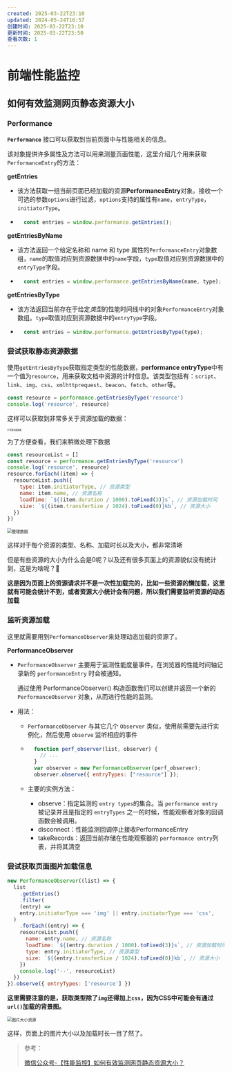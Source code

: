 ```yaml
---
created: 2025-03-22T23:10
updated: 2024-05-24T16:57
创建时间: 2025-03-22T23:10
更新时间: 2025-03-22T23:50
查看次数: 1
---
```

# 前端性能监控

## 如何有效监测网页静态资源大小

### Performance

**`Performance`** 接口可以获取到当前页面中与性能相关的信息。

该对象提供许多属性及方法可以用来测量页面性能，这里介绍几个用来获取`PerformanceEntry`的方法：

**getEntries**

- 该方法获取一组当前页面已经加载的资源**PerformanceEntry**对象。接收一个可选的参数`options`进行过滤，`options`支持的属性有`name`，`entryType`，`initiatorType`。

- ```js
	const entries = window.performance.getEntries();
	```



**getEntriesByName**

- 该方法返回一个给定名称和 name 和 type 属性的`PerformanceEntry`对象数组，`name`的取值对应到资源数据中的`name`字段，`type`取值对应到资源数据中的`entryType`字段。

- ```js
	const entries = window.performance.getEntriesByName(name, type);
	```



**getEntriesByType**

- 该方法返回当前存在于给定*类型*的性能时间线中的对象`PerformanceEntry`对象数组。`type`取值对应到资源数据中的`entryType`字段。

- ```js
	const entries = window.performance.getEntriesByType(type);
	```



### 尝试获取静态资源数据

使用`getEntriesByType`获取指定类型的性能数据，**performance entryType**中有一个值为`resource`，用来获取文档中资源的计时信息。该类型包括有：`script`、`link`、`img`、`css`、`xmlhttprequest`、`beacon`、`fetch`、`other`等。

```js
const resource = performance.getEntriesByType('resource')
console.log('resource', resource)
```

这样可以获取到非常多关于资源加载的数据：

<img src="http://images.xiaohai-hx.cn/复习笔记/面试题/资源加载数据.webp" alt="资源加载数据" style="zoom: 33%;" />

为了方便查看，我们来稍微处理下数据

```js
const resourceList = []
const resource = performance.getEntriesByType('resource')
console.log('resource', resource)
resource.forEach((item) => {
  resourceList.push({
    type: item.initiatorType, // 资源类型
    name: item.name, // 资源名称
    loadTime: `${(item.duration / 1000).toFixed(3)}s`, // 资源加载时间
    size: `${(item.transferSize / 1024).toFixed(0)}kb`, // 资源大小
  })
})
```

<img src="http://images.xiaohai-hx.cn/复习笔记/面试题/整理数据.webp" alt="整理数据" style="zoom: 67%;" />

这样对于每个资源的类型、名称、加载时长以及大小，都非常清晰

但是有些资源的大小为什么会是0呢？以及还有很多页面上的资源貌似没有统计到，这是为啥呢？🤔

**这是因为页面上的资源请求并不是一次性加载完的，比如一些资源的懒加载，这里就有可能会统计不到，或者资源大小统计会有问题，所以我们需要监听资源的动态加载**



### 监听资源加载

这里就需要用到`PerformanceObserver`来处理动态加载的资源了。

**PerformanceObserver**

- `PerformanceObserver` 主要用于监测性能度量事件，在浏览器的性能时间轴记录新的 `performanceEntry` 时会被通知。

	通过使用 PerformanceObserver() 构造函数我们可以创建并返回一个新的 `PerformanceObserver` 对象，从而进行性能的监测。

- 用法：

	- `PerformanceObserver` 与其它几个 `Observer` 类似，使用前需要先进行实例化，然后使用 `observe` 监听相应的事件

	- ```js
		function perf_observer(list, observer) {
		  // ...
		}
		var observer = new PerformanceObserver(perf_observer);
		observer.observe({ entryTypes: ["resource"] });
		```

	- 主要的实例方法：

		- observe：指定监测的 `entry types`的集合。当 `performance entry` 被记录并且是指定的 `entryTypes` 之一的时候，性能观察者对象的回调函数会被调用。
		- disconnect：性能监测回调停止接收PerformanceEntry
		- takeRecords：返回当前存储在性能观察器的 `performance entry`列表，并将其清空



### 尝试获取页面图片加载信息

```js
new PerformanceObserver((list) => {
  list
    .getEntries()
    .filter(
    (entry) =>
    entry.initiatorType === 'img' || entry.initiatorType === 'css',
  )
    .forEach((entry) => {
    resourceList.push({
      name: entry.name, // 资源名称
      loadTime: `${(entry.duration / 1000).toFixed(3)}s`, // 资源加载时间
      type: entry.initiatorType, // 资源类型
      size: `${(entry.transferSize / 1024).toFixed(0)}kb`, // 资源大小
    })
    console.log('--', resourceList)
  })
}).observe({ entryTypes: ['resource'] })
```

**这里需要注意的是，获取类型除了`img`还得加上`css`，因为CSS中可能会有通过`url()`加载的背景图。**

<img src="http://images.xiaohai-hx.cn/复习笔记/面试题/图片大小资源.webp" alt="图片大小资源" style="zoom:67%;" />

这样，页面上的图片大小以及加载时长一目了然了。









> 参考：
>
> [微信公众号-【性能监控】如何有效监测网页静态资源大小？](https://mp.weixin.qq.com/s/DkLEUUO8NXzvEtqZLf3kjA)
>
> 

